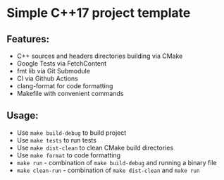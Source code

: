 # Simple C++17 project template

## Features:
- C++ sources and headers directories building via CMake
- Google Tests via FetchContent
- fmt lib via Git Submodule
- CI via Github Actions
- clang-format for code formatting
- Makefile with convenient commands

## Usage:
- Use `make build-debug` to build project
- Use `make tests` to run tests
- Use `make dist-clean` to clean CMake build directories
- Use `make format` to code formatting
- `make run` - combination of `make build-debug` and running a binary file
- `make clean-run` - combination of `make dist-clean` and `make run`
